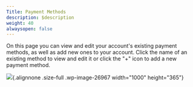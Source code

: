 ```yaml
---
Title: Payment Methods
description: $description
weight: 40
alwaysopen: false
---
```

On this page you can view and edit your account's existing payment
methods, as well as add new ones to your account. Click the name of an
existing method to view and edit it or click the "+" icon to add a new
payment method.

![](/wp-content/uploads/2017/04/payment_methods.png){.alignnone
.size-full .wp-image-26967 width="1000" height="365"}
